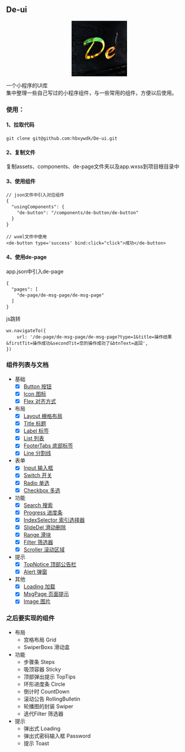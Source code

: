 ## De-ui
<img src="./assets/img/logo.jpg" width="150" style="display: block; margin: 0 auto;">

一个小程序的UI库  
集中整理一些自己写过的小程序组件，与一些常用的组件，方便以后使用。

### 使用：

#### 1、拉取代码
```
git clone git@github.com:hbxywdk/De-ui.git
```

#### 2、复制文件
复制assets、components、de-page文件夹以及app.wxss到项目根目录中

#### 3、使用组件
```
// json文件中引入对应组件
{
  "usingComponents": {
    "de-button": "/components/de-button/de-button"
  }
}

// wxml文件中使用
<de-button type='success' bind:click="click">成功</de-button>
```

#### 4、使用de-page
app.json中引入de-page
```
{
  "pages": [
    "de-page/de-msg-page/de-msg-page"
  ]
}
```
js跳转
```
wx.navigateTo({
    url: '/de-page/de-msg-page/de-msg-page?type=1&title=操作结果&firstTit=操作成功&secondTit=您的操作成功了&btnText=返回',
})
```

### 组件列表与文档

- 基础
    - [x] [Button 按钮](./components/de-button/README.md)
    - [x] [Icon 图标](./components/de-icon/README.md)
    - [x] [Flex 对齐方式](./pages/Base/flex/README.md)
- 布局
    - [x] [Layout 栅格布局](./components/de-col/README.md)
    - [x] [Title 标题](./components/de-title/README.md)
    - [x] [Label 标签](./components/de-label/README.md)
    - [x] [List 列表](./components/de-list/README.md)
    - [x] [FooterTabs 底部标签](./components/de-footer-tabs/README.md)
    - [x] [Line 分割线](./components/de-line/README.md)

- 表单
    - [x] [Input 输入框](./components/de-input/README.md)
    - [x] [Switch 开关](./components/de-switch/README.md)
    - [x] [Radio 单选](./components/de-radio/README.md)
    - [x] [Checkbox 多选](./components/de-checkbox/README.md)
- 功能
    - [x] [Search 搜索](./components/de-search/README.md)
    - [x] [Progress 进度条](./components/de-progress/README.md)
    - [x] [IndexSelector 索引选择器](./components/de-index-selector/README.md)
    - [x] [SlideDel 滑动删除](./components/de-slidedel/README.md)
    - [x] [Range 滑块](./components/de-range/README.md)
    - [x] [Filter 筛选器](./components/de-filter/README.md)
    - [x] [Scroller 滚动区域](./components/de-scroller/README.md)
- 提示
    - [x] [TopNotice 顶部公告栏](./components/de-top-notice/README.md)
    - [x] [Alert 弹窗](./components/de-alert/README.md)
- 其他
    - [x] [Loading 加载](./components/de-loading/README.md)
    - [x] [MsgPage 页面提示](./de-page/de-msg-page/README.md)
    - [x] [Image 图片](./components/de-image/README.md)
    
### 之后要实现的组件
- 布局
    - 宫格布局 Grid
    - SwiperBoxs 滑动盒
- 功能
    - 步骤条 Steps
    - 吸顶容器 Sticky
    - 顶部弹出提示 TopTips
    - 环形进度条 Circle
    - 倒计时 CountDown
    - 滚动公告 RollingBulletin
    - 轮播图的封装 Swiper
    - 迭代Filter 筛选器
- 提示
    - 弹出式 Loading
    - 弹出式密码输入框 Password
    - 提示 Toast
